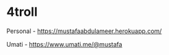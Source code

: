 # 4troll
Personal - https://mustafaabdulameer.herokuapp.com/

Umati - https://www.umati.me/@mustafa
